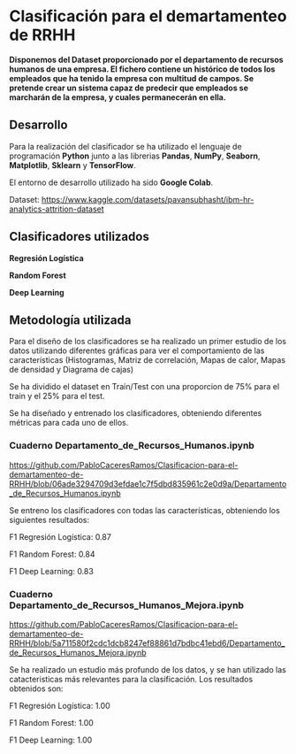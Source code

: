 # Clasificación para el demartamenteo de RRHH
**Disponemos del Dataset proporcionado por el departamento de recursos humanos de una empresa. El fichero contiene un histórico de todos los empleados que ha tenido la empresa con multitud de campos. Se pretende crear un sistema capaz de predecir que empleados se marcharán de la empresa, y cuales permanecerán en ella.** 
## Desarrollo

Para la realización del clasificador se ha utilizado el lenguaje de programación **Python** junto a las librerias **Pandas**, **NumPy**, **Seaborn**, **Matplotlib**, **Sklearn** y **TensorFlow**.

El entorno de desarrollo utilizado ha sido **Google Colab**.

Dataset: https://www.kaggle.com/datasets/pavansubhasht/ibm-hr-analytics-attrition-dataset 

## Clasificadores utilizados

**Regresión Logística**

**Random Forest**

**Deep Learning**

## Metodología utilizada

Para el diseño de los clasificadores se ha realizado un primer estudio de los datos utilizando diferentes gráficas para ver el comportamiento de las características (Histogramas, Matriz de correlación, Mapas de calor, Mapas de densidad y Diagrama de cajas) 

Se ha dividido el dataset en Train/Test con una proporcion de 75% para el train y el 25% para el test.

Se ha diseñado y entrenado los clasificadores, obteniendo diferentes métricas para cada uno de ellos.

### Cuaderno Departamento_de_Recursos_Humanos.ipynb
https://github.com/PabloCaceresRamos/Clasificacion-para-el-demartamenteo-de-RRHH/blob/06ade3294709d3efdae1c7f5dbd835961c2e0d9a/Departamento_de_Recursos_Humanos.ipynb

Se entreno los clasificadores con todas las características, obteniendo los siguientes resultados:

F1 Regresión Logística: 0.87

F1 Random Forest: 0.84

F1 Deep Learning: 0.83

### Cuaderno Departamento_de_Recursos_Humanos_Mejora.ipynb
https://github.com/PabloCaceresRamos/Clasificacion-para-el-demartamenteo-de-RRHH/blob/5a711580f2cdc1dcb8247ef88861d7bdbc41ebd6/Departamento_de_Recursos_Humanos_Mejora.ipynb

Se ha realizado un estudio más profundo de los datos, y se han utilizado las catacteristicas más relevantes para la clasificación. Los resultados obtenidos son:

F1 Regresión Logística: 1.00

F1 Random Forest: 1.00

F1 Deep Learning: 1.00
